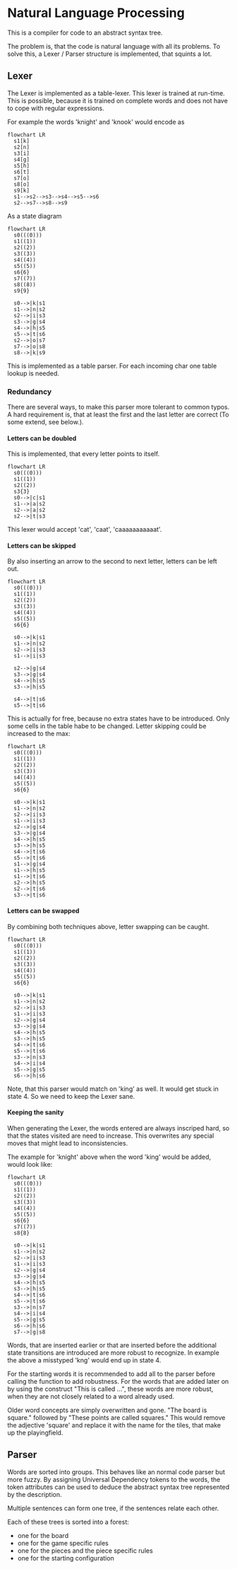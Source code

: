 # Natural Language Processing

This is a compiler for code to an abstract syntax tree.

The problem is, that the code is natural language with all its problems. To solve this, a Lexer / Parser structure is implemented, that squints a lot.

## Lexer

The Lexer is implemented as a table-lexer. This lexer is trained at run-time.
This is possible, because it is trained on complete words and does not have to cope with regular expressions.

For example the words 'knight' and 'knook' would encode as

```mermaid
flowchart LR
  s1[k]
  s2[n]
  s3[i]
  s4[g]
  s5[h]
  s6[t]
  s7[o]
  s8[o]
  s9[k]
  s1-->s2-->s3-->s4-->s5-->s6
  s2-->s7-->s8-->s9
```
As a state diagram
```mermaid
flowchart LR
  s0(((0)))
  s1((1))
  s2((2))
  s3((3))
  s4((4))
  s5((5))
  s6{6}
  s7((7))
  s8((8))
  s9{9}
  
  s0-->|k|s1
  s1-->|n|s2
  s2-->|i|s3
  s3-->|g|s4
  s4-->|h|s5
  s5-->|t|s6
  s2-->|o|s7
  s7-->|o|s8
  s8-->|k|s9
```
This is implemented as a table parser. For each incoming char one table lookup is needed.

### Redundancy

There are several ways, to make this parser more tolerant to common typos.
A hard requirement is, that at least the first and the last letter are correct (To some extend, see below.).

#### Letters can be doubled

This is implemented, that every letter points to itself.

```mermaid
flowchart LR
  s0(((0)))
  s1((1))
  s2((2))
  s3{3}
  s0-->|c|s1
  s1-->|a|s2
  s2-->|a|s2
  s2-->|t|s3
```
This lexer would accept 'cat', 'caat', 'caaaaaaaaaaat'.

#### Letters can be skipped

By also inserting an arrow to the second to next letter, letters can be left out.

```mermaid
flowchart LR
  s0(((0)))
  s1((1))
  s2((2))
  s3((3))
  s4((4))
  s5((5))
  s6{6}
  
  s0-->|k|s1
  s1-->|n|s2
  s2-->|i|s3
  s1-->|i|s3
  
  s2-->|g|s4
  s3-->|g|s4
  s4-->|h|s5
  s3-->|h|s5
  
  s4-->|t|s6
  s5-->|t|s6
```
This is actually for free, because no extra states have to be introduced. Only some cells in the table habe to be changed.
Letter skipping could be increased to the max:


```mermaid
flowchart LR
  s0(((0)))
  s1((1))
  s2((2))
  s3((3))
  s4((4))
  s5((5))
  s6{6}
  
  s0-->|k|s1
  s1-->|n|s2
  s2-->|i|s3
  s1-->|i|s3
  s2-->|g|s4
  s3-->|g|s4
  s4-->|h|s5
  s3-->|h|s5
  s4-->|t|s6
  s5-->|t|s6
  s1-->|g|s4
  s1-->|h|s5
  s1-->|t|s6
  s2-->|h|s5
  s2-->|t|s6
  s3-->|t|s6
```

#### Letters can be swapped

By combining both techniques above, letter swapping can be caught.

```mermaid
flowchart LR
  s0(((0)))
  s1((1))
  s2((2))
  s3((3))
  s4((4))
  s5((5))
  s6{6}
  
  s0-->|k|s1
  s1-->|n|s2
  s2-->|i|s3
  s1-->|i|s3
  s2-->|g|s4
  s3-->|g|s4
  s4-->|h|s5
  s3-->|h|s5
  s4-->|t|s6
  s5-->|t|s6
  s3-->|n|s3
  s4-->|i|s4
  s5-->|g|s5
  s6-->|h|s6
```
Note, that this parser would match on 'king' as well. It would get stuck in state 4. So we need to keep the Lexer sane.

#### Keeping the sanity

When generating the Lexer, the words entered are always inscriped hard, so that the states visited are need to increase.
This overwrites any special moves that might lead to inconsistencies.

The example for 'knight' above when the word 'king' would be added, would look like:


```mermaid
flowchart LR
  s0(((0)))
  s1((1))
  s2((2))
  s3((3))
  s4((4))
  s5((5))
  s6{6}
  s7((7))
  s8{8}
  
  s0-->|k|s1
  s1-->|n|s2
  s2-->|i|s3
  s1-->|i|s3
  s2-->|g|s4
  s3-->|g|s4
  s4-->|h|s5
  s3-->|h|s5
  s4-->|t|s6
  s5-->|t|s6
  s3-->|n|s7
  s4-->|i|s4
  s5-->|g|s5
  s6-->|h|s6
  s7-->|g|s8
```

Words, that are inserted earlier or that are inserted before the additional state transitions are introduced are more robust to recognize.
In example the above a misstyped 'kng' would end up in state 4.

For the starting words it is recommended to add all to the parser before calling the function to add robustness.
For the words that are added later on by using the construct "This is called ...", these words are more robust, when they are not closely related to 
a word already used.

Older word concepts are simply overwritten and gone. "The board is square." followed by "These points are called squares." This would remove the
adjective 'square' and replace it with the name for the tiles, that make up the playingfield.

## Parser

Words are sorted into groups. This behaves like an normal code parser but more fuzzy. By assigning Universal Dependency tokens to the words, the token
attributes can be used to deduce the abstract syntax tree represented by the description.

Multiple sentences can form one tree, if the sentences relate each other.

Each of these trees is sorted into a forest:
 * one for the board
 * one for the game specific rules
 * one for the pieces and the piece specific rules
 * one for the starting configuration

